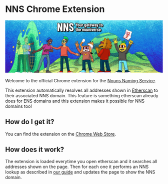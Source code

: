 # NNS Chrome Extension

![NNS Hero](/assets/hero.jpg)

Welcome to the official Chrome extension for the [Nouns Naming Service](https://nns.xyz/).

This extension automatically resolves all addresses shown in [Etherscan](https://etherscan.io) to their associated NNS domain. This feature is something etherscan already does for ENS domains and this extension makes it possible for NNS domains too!

## How do I get it?

You can find the extension on the [Chrome Web Store](https://chrome.google.com/webstore/detail/nouns-name-service-nns/ohbfcjnbjhbpmbafkcladfbblfncmaia).

## How does it work?

The extension is loaded everytime you open etherscan and it searches all addresses shown on the page. Then for each one it performs an NNS lookup as described in [our guide](https://github.com/nnsprotocol/nns-resolver-demo) and updates the page to show the NNS domain.
